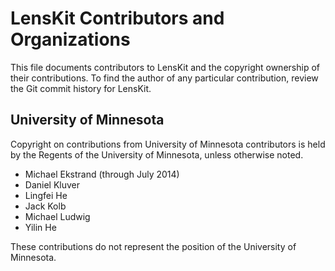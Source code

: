 # LensKit Contributors and Organizations

This file documents contributors to LensKit and the copyright ownership of
their contributions.  To find the author of any particular contribution, review
the Git commit history for LensKit.

## University of Minnesota

Copyright on contributions from University of Minnesota contributors is held by
the Regents of the University of Minnesota, unless otherwise noted.

- Michael Ekstrand (through July 2014)
- Daniel Kluver
- Lingfei He
- Jack Kolb
- Michael Ludwig
- Yilin He

These contributions do not represent the position of the University of Minnesota.
